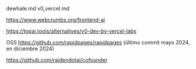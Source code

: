 dewhale.md
v0_vercel.md

<https://www.webcrumbs.org/frontend-ai>

<https://topai.tools/alternatives/v0-dev-by-vercel-labs>

OSS
<https://github.com/rapidpages/rapidpages> (último commit mayo 2024, en diciembre 2024)

<https://github.com/raidendotai/cofounder>
